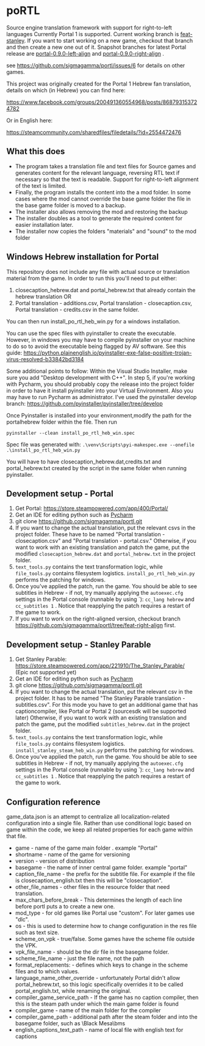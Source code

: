 # poRTL
Source engine translation framework with support for right-to-left languages
Currently Portal 1 is supported. Current working branch is [feat-stanley](https://github.com/sigmagamma/portl/tree/feat-stanley). If you want to start working on a new game, checkout that branch and then create a new one out of it. 
Snapshot branches for latest Portal release are [portal-0.9.0-left-align](https://github.com/sigmagamma/portl/tree/portal-0.9.0-left-align) and [portal-0.9.0-right-align](https://github.com/sigmagamma/portl/tree/portal-0.9.0-right-align) .

see https://github.com/sigmagamma/portl/issues/6 for details on other games.


This project was originally created for the Portal 1 Hebrew fan translation, details on which (in Hebrew) you can find here:

https://www.facebook.com/groups/200491360554968/posts/868793153724782

Or in English here:

https://steamcommunity.com/sharedfiles/filedetails/?id=2554472476

## What this does
* The program takes a translation file and text files for Source games and generates content for the relevant language,
 reversing RTL text if necessary so that the text is readable. Support for right-to-left alignment of the text is limited.
* Finally, the program installs the content into the a mod folder. In some cases where the mod cannot override the base game folder the file in the base game folder is moved to a backup.
* The installer also allows removing the mod and restoring the backup
* The installer doubles as a tool to generate the required content for easier installation later.
* The installer now copies the folders "materials" and "sound" to the mod folder
## Windows Hebrew installation for Portal
This repository does not include any file with actual source or translation material from the game.
In order to run this you'll need to put either:

1. closecaption_hebrew.dat and portal_hebrew.txt that already contain the hebrew translation OR
2. Portal translation - additions.csv, Portal translation - closecaption.csv, Portal translation - credits.csv
in the same folder.

You can then run install_po_rtl_heb_win.py for a windows installation.

You can use the spec files with pyinstaller to create the executable.
However, in windows you may have to compile pyinstaller on your machine to do so to avoid the executable being flagged by AV software.
See this guide:
https://python.plainenglish.io/pyinstaller-exe-false-positive-trojan-virus-resolved-b33842bd3184

Some additional points to follow: 
Within the Visual Studio Installer, make sure you add "Desktop development with C++".
In step 5, if you're working with Pycharm, you should probably copy the release into the project folder in order to have it install pyinstaller into your Virtual Environment.
Also you may have to run Pycharm as administrator.
I've used the pyinstaller develop branch:
 https://github.com/pyinstaller/pyinstaller/tree/develop

Once Pyinstaller is installed into your environment,modify the path for the portalhebrew folder within the file. Then run 

`pyinstaller --clean install_po_rtl_heb_win.spec`

Spec file was generated with:
`.\venv\Scripts\pyi-makespec.exe --onefile .\install_po_rtl_heb_win.py`


You will have to have closecaption_hebrew.dat,credits.txt and portal_hebrew.txt created
by the script in the same folder when running pyinstaller.

## Development setup - Portal
1. Get Portal: 
https://store.steampowered.com/app/400/Portal/
2. Get an IDE for editing python such as [Pycharm](https://www.jetbrains.com/pycharm/)
3. git clone https://github.com/sigmagamma/portl.git
4. If you want to change the actual translation, put the relevant csvs in the project folder. 
These have to be named "Portal translation - closecaption.csv" and "Portal translation - portal.csv."
Otherwise, if you want to work with an existing translation and patch the game, put the modified `closecaption_hebrew.dat` and `portal_hebrew.txt` in the project folder.
5. `text_tools.py` contains the text transformation logic, while `file_tools.py` contains filesystem logistics. `install_po_rtl_heb_win.py` performs the patching for windows.
6. Once you've applied the patch, run the game. You should be able to see subtitles
in Hebrew - if not, try manually applying the `autoexec.cfg` settings in the Portal console
(runnable by using \`): `cc_lang hebrew` and `cc_subtitles 1` . Notice that reapplying the patch requires a restart of the game to work.
7. If you want to work on the right-aligned version, checkout branch https://github.com/sigmagamma/portl/tree/feat-right-align first. 

## Development setup - Stanley Parable

1. Get Stanley Parable:
https://store.steampowered.com/app/221910/The_Stanley_Parable/
(Epic not supported yet)
2. Get an IDE for editing python such as [Pycharm](https://www.jetbrains.com/pycharm/)
3. git clone https://github.com/sigmagamma/portl.git
4. If you want to change the actual translation, put the relevant csv in the project folder. 
It has to be named "The Stanley Parable translation - subtitles.csv".
For this mode you have to get an additional game that has captioncompiler, like Portal or Portal 2
(sourcesdk will be supported later)
Otherwise, if you want to work with an existing translation and patch the game, put the modified `subtitles_hebrew.dat` in the project folder.
5. `text_tools.py` contains the text transformation logic, while `file_tools.py` contains filesystem logistics. `install_stanley_steam_heb_win.py` performs the patching for windows.
6. Once you've applied the patch, run the game. You should be able to see subtitles
in Hebrew - if not, try manually applying the `autoexec.cfg` settings in the Portal console
(runnable by using \`): `cc_lang hebrew` and `cc_subtitles 1` . Notice that reapplying the patch requires a restart of the game to work.


## Configuration reference
game_data.json is an attempt to centralize all localization-related configuration into a single file.
Rather than use conditional logic based on game within the code, we keep all related properties for each game
within that file.

* game -  name of the game main folder . example "Portal"
* shortname - name of the game for versioning
* version - version of distribution
* basegame - the name of inner central game folder. example "portal"
* caption_file_name - the prefix for the subtitle file. For example if the file is closecaption_english.txt then this will be "closecaption".
* other_file_names - other files in the resource folder that need translation.
* max_chars_before_break - This determines the length of each line before portl puts a <cr> to create a new one.
* mod_type - for old games like Portal use "custom". For later games use "dlc".
* os - this is used to determine how to change configuration in the res file such as text size. 
* scheme_on_vpk - true/false. Some games have the scheme file outside the VPK.
* vpk_file_name - should be the dir file in the basegame folder.
* scheme_file_name - just the file name, not the path
* format_replacements: - defines which keys to change in the scheme files and to which values.
* language_name_other_override - unfortunately Portal didn't allow portal_hebrew.txt, so this logic specifically overrides it to be called portal_english.txt, while renaming the original.
* compiler_game_service_path - If the game has no caption compiler, then this is the steam path under which the main game folder is found
* compiler_game - name of the main folder for the compiler
* compiler_game_path - additional path after the steam folder and into the basegame folder, such as \\Black Mesa\\bms
* english_captions_text_path - name of local file with english text for captions